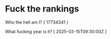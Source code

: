 # Fuck the rankings

Who the hell am I?
{ 17734341 }

What fucking year is it?
[ 2025-03-15T09:30:00Z ]
